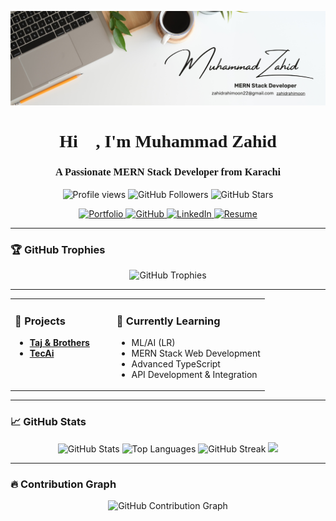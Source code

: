 ![banner](https://github.com/zahidrahimoon/zahidrahimoon/blob/main/banner.png)

<h1 align="center" style="font-family: 'Playfair Display', serif;">Hi 👋, I'm Muhammad Zahid</h1>
<h3 align="center" style="font-family: 'Playfair Display', serif;">A Passionate MERN Stack Developer from Karachi</h3>

<p align="center">
  <img src="https://komarev.com/ghpvc/?username=zahidrahimoon&label=Profile%20views&color=0e75b6&style=flat" alt="Profile views" />
  <img src="https://img.shields.io/github/followers/zahidrahimoon?label=Followers&style=social" alt="GitHub Followers" />
  <img src="https://img.shields.io/github/stars/zahidrahimoon?label=Stars&style=social" alt="GitHub Stars" />
</p>

<p align="center">
  <a href="https://rahimoon.vercel.app/">
    <img src="https://img.shields.io/badge/Portfolio-%230A66C2.svg?&style=for-the-badge&logo=portfolio&logoColor=white" alt="Portfolio" />
  </a>
  <a href="https://github.com/zahidrahimoon">
    <img src="https://img.shields.io/badge/GitHub-%2312100E.svg?&style=for-the-badge&logo=github&logoColor=white" alt="GitHub" />
  </a>
  <a href="https://linkedin.com/in/zahidrahimoon">
    <img src="https://img.shields.io/badge/LinkedIn-%230A66C2.svg?&style=for-the-badge&logo=linkedin&logoColor=white" alt="LinkedIn" />
  </a>
  <a href="https://github.com/zahidrahimoon/zahidrahimoon/raw/main/resume.pdf">
    <img src="https://img.shields.io/badge/Resume-%2312100E.svg?&style=for-the-badge&logo=adobe-acrobat-reader&logoColor=white" alt="Resume" />
  </a>
</p>

---

### 🏆 GitHub Trophies

<p align="center">
  <img src="https://github-profile-trophy.vercel.app/?username=zahidrahimoon&theme=radical&no-frame=true&margin-w=15&margin-h=15" alt="GitHub Trophies" />
</p>

---

<div align="center">

<table width="150%">
  <tr>
    <td valign="top" width="40%">

<h3>💼 Projects</h3>

- **[Taj & Brothers](https://tajandbrothers.com/index.html)**
- **[TecAi](https://tecai.site/login)**

</td>
    <td valign="top" width="60%">

<h3>🌱 Currently Learning</h3>

- ML/AI (LR)  
- MERN Stack Web Development  
- Advanced TypeScript  
- API Development & Integration

</td>
  </tr>
</table>

</div>


---

### 📈 GitHub Stats

<p align="center">
  <img src="https://github-readme-stats.vercel.app/api?username=zahidrahimoon&show_icons=true&count_private=true&theme=radical" alt="GitHub Stats" />
  <img src="https://github-readme-stats.vercel.app/api/top-langs/?username=zahidrahimoon&layout=compact&theme=radical&langs_count=18" alt="Top Languages" />
  <img src="https://github-readme-streak-stats.herokuapp.com/?user=zahidrahimoon&theme=radical" alt="GitHub Streak" />
  <img src="https://github-contributor-stats.vercel.app/api?username=zahidrahimoon&limit=3&theme=radical&combine_all_yearly_contributions=true" />
</p>

---

### 🔥 Contribution Graph

<p align="center">
  <img src="https://github-readme-activity-graph.vercel.app/graph?username=zahidrahimoon&bg_color=0d1117&color=5BCDEC&line=5BCDEC&point=FFFFFF&area=true" alt="GitHub Contribution Graph" />
</p>

